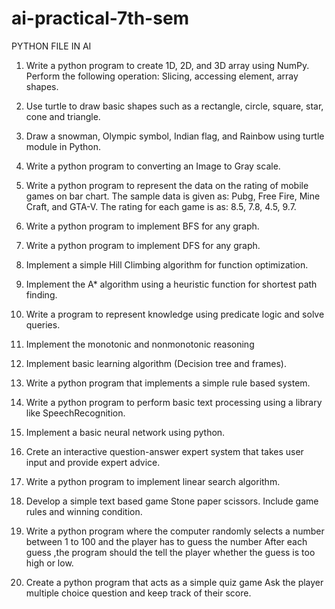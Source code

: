 # ai-practical-7th-sem
PYTHON FILE IN AI
1.	Write a python program to create 1D, 2D, and 3D array using NumPy. Perform the following operation:
Slicing, accessing element, array shapes.
2.	Use turtle to draw basic shapes such as a rectangle, circle, square, star, cone and triangle.
3.	Draw a snowman, Olympic symbol, Indian flag, and Rainbow using turtle module in Python.
4.	Write a python program to converting an Image to Gray scale.
5.	Write a python program to represent the data on the rating of mobile games on bar chart. The sample data is given as: Pubg, Free Fire, Mine Craft, and GTA-V. The rating for each game is as: 8.5, 7.8, 4.5, 9.7.
6.	Write a python program to implement BFS for any graph.
7.	Write a python program to implement DFS for any graph.
8.	Implement a simple Hill Climbing algorithm for function optimization.
9.	Implement the A* algorithm using a heuristic function for shortest path finding.
10.	Write a program to represent knowledge using predicate logic and solve queries.
11.	Implement the monotonic and nonmonotonic reasoning
12.	Implement basic learning algorithm (Decision tree and frames).
13.	Write a python program that implements a simple rule based system.
14.	Write a python program to perform basic text processing using a library like SpeechRecognition.
15.	Implement a basic neural network using python.
16.	Crete an interactive question-answer expert system that takes user input and provide expert advice.
17.	Write a python program to implement linear search algorithm.

18.	Develop a simple text based game Stone paper scissors. Include game rules and winning condition.
19.	Write a python program where the computer randomly selects a number between 1 to 100 and the player has to guess the number After each guess ,the program should the tell the player whether the guess is too high or low.
20.	Create a python program that acts as a simple quiz game Ask the player multiple choice question and keep track of their score.


